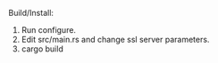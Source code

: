 Build/Install:

1. Run configure.
1. Edit src/main.rs and change ssl server parameters.
1. cargo build
